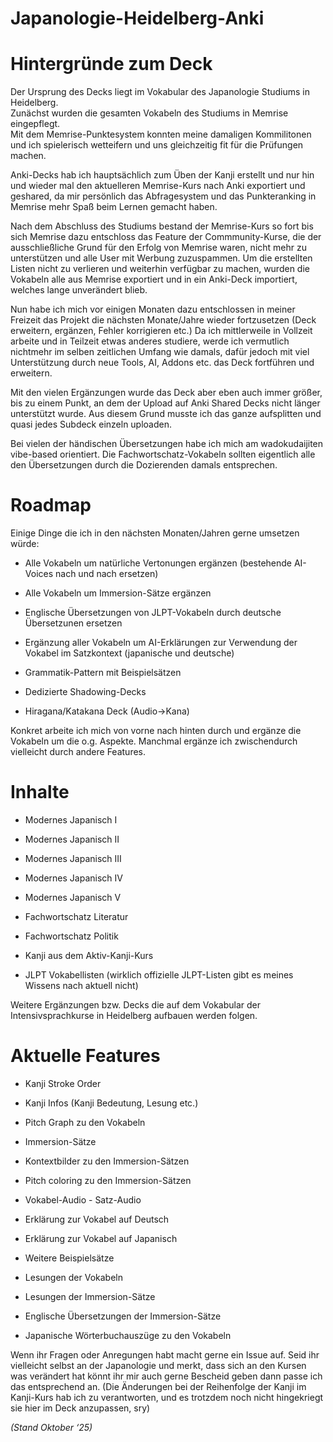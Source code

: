 # Japanologie-Heidelberg-Anki

# **Hintergründe zum Deck**

Der Ursprung des Decks liegt im Vokabular des Japanologie Studiums in Heidelberg.  
Zunächst wurden die gesamten Vokabeln des Studiums in Memrise eingepflegt.  
Mit dem Memrise-Punktesystem konnten meine damaligen Kommilitonen und ich spielerisch wetteifern und uns gleichzeitig fit für die Prüfungen machen.

Anki-Decks hab ich hauptsächlich zum Üben der Kanji erstellt und nur hin und wieder mal den aktuelleren Memrise-Kurs nach Anki exportiert und geshared, da mir persönlich das Abfragesystem und das Punkteranking in Memrise mehr Spaß beim Lernen gemacht haben.

Nach dem Abschluss des Studiums bestand der Memrise-Kurs so fort bis sich Memrise dazu entschloss das Feature der Commmunity-Kurse, die der ausschließliche Grund für den Erfolg von Memrise waren, nicht mehr zu unterstützen und alle User mit Werbung zuzuspammen. Um die erstellten Listen nicht zu verlieren und weiterhin verfügbar zu machen, wurden die Vokabeln alle aus Memrise exportiert und in ein Anki-Deck importiert, welches lange unverändert blieb.

Nun habe ich mich vor einigen Monaten dazu entschlossen in meiner Freizeit das Projekt die nächsten Monate/Jahre wieder fortzusetzen (Deck erweitern, ergänzen, Fehler korrigieren etc.) Da ich mittlerweile in Vollzeit arbeite und in Teilzeit etwas anderes studiere, werde ich vermutlich nichtmehr im selben zeitlichen Umfang wie damals, dafür jedoch mit viel Unterstützung durch neue Tools, AI, Addons etc. das Deck fortführen und erweitern.

Mit den vielen Ergänzungen wurde das Deck aber eben auch immer größer, bis zu einem Punkt, an dem der Upload auf Anki Shared Decks nicht länger unterstützt wurde. Aus diesem Grund musste ich das ganze aufsplitten und quasi jedes Subdeck einzeln uploaden.

Bei vielen der händischen Übersetzungen habe ich mich am wadokudaijiten vibe-based orientiert. Die Fachwortschatz-Vokabeln sollten eigentlich alle den Übersetzungen durch die Dozierenden damals entsprechen.

# **Roadmap**

Einige Dinge die ich in den nächsten Monaten/Jahren gerne umsetzen würde:

- Alle Vokabeln um natürliche Vertonungen ergänzen (bestehende AI-Voices nach und nach ersetzen)
    
- Alle Vokabeln um Immersion-Sätze ergänzen
    
- Englische Übersetzungen von JLPT-Vokabeln durch deutsche Übersetzunen ersetzen
    
- Ergänzung aller Vokabeln um AI-Erklärungen zur Verwendung der Vokabel im Satzkontext (japanische und deutsche)
    
- Grammatik-Pattern mit Beispielsätzen
    
- Dedizierte Shadowing-Decks
    
- Hiragana/Katakana Deck (Audio->Kana)
    

Konkret arbeite ich mich von vorne nach hinten durch und ergänze die Vokabeln um die o.g. Aspekte. Manchmal ergänze ich zwischendurch vielleicht durch andere Features.

# **Inhalte**

- Modernes Japanisch I
    
- Modernes Japanisch II
    
- Modernes Japanisch III
    
- Modernes Japanisch IV
    
- Modernes Japanisch V
    
- Fachwortschatz Literatur
    
- Fachwortschatz Politik
    
- Kanji aus dem Aktiv-Kanji-Kurs
    
- JLPT Vokabellisten (wirklich offizielle JLPT-Listen gibt es meines Wissens nach aktuell nicht)
    

Weitere Ergänzungen bzw. Decks die auf dem Vokabular der Intensivsprachkurse in Heidelberg aufbauen werden folgen.

# **Aktuelle Features**

- Kanji Stroke Order

- Kanji Infos (Kanji Bedeutung, Lesung etc.)
    
- Pitch Graph zu den Vokabeln
    
- Immersion-Sätze
    
- Kontextbilder zu den Immersion-Sätzen
    
- Pitch coloring zu den Immersion-Sätzen
    
- Vokabel-Audio - Satz-Audio
    
- Erklärung zur Vokabel auf Deutsch
    
- Erklärung zur Vokabel auf Japanisch
    
- Weitere Beispielsätze
    
- Lesungen der Vokabeln
    
- Lesungen der Immersion-Sätze
    
- Englische Übersetzungen der Immersion-Sätze
    
- Japanische Wörterbuchauszüge zu den Vokabeln
    

Wenn ihr Fragen oder Anregungen habt macht gerne ein Issue auf.
Seid ihr vielleicht selbst an der Japanologie und merkt, dass sich an den Kursen was verändert hat könnt ihr mir auch gerne Bescheid geben dann passe ich das entsprechend an. 
(Die Änderungen bei der Reihenfolge der Kanji im Kanji-Kurs hab ich zu verantworten, und es trotzdem noch nicht hingekriegt sie hier im Deck anzupassen, sry)

_(Stand Oktober ‘25)_
